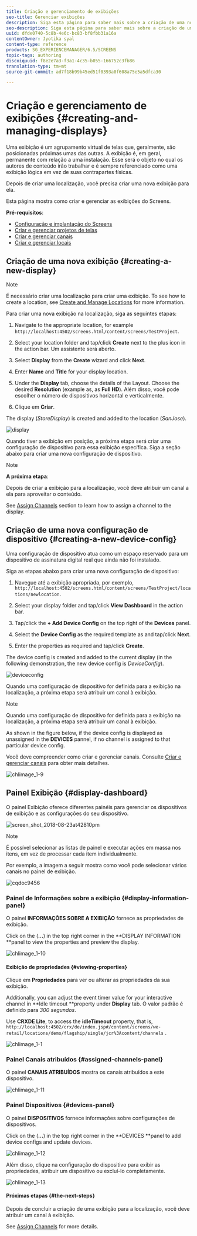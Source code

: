 ```yaml
---
title: Criação e gerenciamento de exibições
seo-title: Gerenciar exibições
description: Siga esta página para saber mais sobre a criação de uma nova exibição ou configuração de dispositivo. Além disso, saiba mais sobre o painel de exibição.
seo-description: Siga esta página para saber mais sobre a criação de uma nova exibição ou configuração de dispositivo. Além disso, saiba mais sobre o painel de exibição.
uuid: dfde0740-5c8b-4e6c-bc83-bf8fbb31a16a
contentOwner: Jyotika syal
content-type: reference
products: SG_EXPERIENCEMANAGER/6.5/SCREENS
topic-tags: authoring
discoiquuid: f8e2e7a3-f3a1-4c35-b055-166752c3fb86
translation-type: tm+mt
source-git-commit: ad7f18b99b45ed51f0393a0f608a75e5a5dfca30

---
```



# Criação e gerenciamento de exibições {#creating-and-managing-displays}

Uma exibição é um agrupamento virtual de telas que, geralmente, são posicionadas próximas umas das outras. A exibição é, em geral, permanente com relação a uma instalação. Esse será o objeto no qual os autores de conteúdo irão trabalhar e é sempre referenciado como uma exibição lógica em vez de suas contrapartes físicas.

Depois de criar uma localização, você precisa criar uma nova exibição para ela.

Esta página mostra como criar e gerenciar as exibições do Screens.

**Pré-requisitos**:

* [Configuração e implantação do Screens](configuring-screens-introduction.md)
* [Criar e gerenciar projetos de telas](creating-a-screens-project.md)
* [Criar e gerenciar canais](managing-channels.md)
* [Criar e gerenciar locais](managing-locations.md)

## Criação de uma nova exibição {#creating-a-new-display}

>[!NOTE]
>
>É necessário criar uma localização para criar uma exibição. To see how to create a location, see [Create and Manage Locations](managing-locations.md) for more information.

Para criar uma nova exibição na localização, siga as seguintes etapas:

1. Navigate to the appropriate location, for example `http://localhost:4502/screens.html/content/screens/TestProject`.
1. Select your location folder and tap/click **Create** next to the plus icon in the action bar. Um assistente será aberto.
1. Select **Display** from the **Create** wizard and click **Next**.

1. Enter **Name** and **Title** for your display location.

1. Under the **Display** tab, choose the details of the Layout. Choose the desired **Resolution** (example as, as **Full HD**). Além disso, você pode escolher o número de dispositivos horizontal e verticalmente.

1. Clique em **Criar**.

The display (*StoreDisplay*) is created and added to the location (*SanJose*).

![display](assets/display.gif)

Quando tiver a exibição em posição, a próxima etapa será criar uma configuração de dispositivo para essa exibição específica. Siga a seção abaixo para criar uma nova configuração de dispositivo.

>[!NOTE]
>
>**A próxima etapa**:
>
>Depois de criar a exibição para a localização, você deve atribuir um canal a ela para aproveitar o conteúdo.
>
>See [Assign Channels](channel-assignment.md) section to learn how to assign a channel to the display.

## Criação de uma nova configuração de dispositivo {#creating-a-new-device-config}

Uma configuração de dispositivo atua como um espaço reservado para um dispositivo de assinatura digital real que ainda não foi instalado.

Siga as etapas abaixo para criar uma nova configuração de dispositivo:

1. Navegue até a exibição apropriada, por exemplo, `http://localhost:4502/screens.html/content/screens/TestProject/locations/newlocation`.
1. Select your display folder and tap/click **View Dashboard** in the action bar.
1. Tap/click the **+ Add Device Config** on the top right of the **Devices** panel.

1. Select the **Device Config** as the required template as and tap/click **Next**.

1. Enter the properties as required and tap/click **Create**.

The device config is created and added to the current display (in the following demonstration, the new device config is *DeviceConfig*).

![deviceconfig](assets/deviceconfig.gif)

Quando uma configuração de dispositivo for definida para a exibição na localização, a próxima etapa será atribuir um canal à exibição.

>[!NOTE]
>
>Quando uma configuração de dispositivo for definida para a exibição na localização, a próxima etapa será atribuir um canal à exibição.
>
>As shown in the figure below, if the device config is displayed as unassigned in the **DEVICES** pannel, if no channel is assigned to that particular device config.
>
>Você deve compreender como criar e gerenciar canais. Consulte [Criar e gerenciar canais](managing-channels.md) para obter mais detalhes.

![chlimage_1-9](assets/chlimage_1-9.png)

## Painel Exibição {#display-dashboard}

O painel Exibição oferece diferentes painéis para gerenciar os dispositivos de exibição e as configurações do seu dispositivo.

![screen_shot_2018-08-23at42810pm](assets/screen_shot_2018-08-23at42810pm.png)

>[!NOTE]
>
>É possível selecionar as listas de painel e executar ações em massa nos itens, em vez de processar cada item individualmente.
>
>Por exemplo, a imagem a seguir mostra como você pode selecionar vários canais no painel de exibição.

![cqdoc9456](assets/cqdoc9456.gif)

### Painel de Informações sobre a exibição {#display-information-panel}

O painel **INFORMAÇÕES SOBRE A EXIBIÇÃO** fornece as propriedades de exibição.

Click on the (**...**) in the top right corner in the **DISPLAY INFORMATION **panel to view the properties and preview the display.

![chlimage_1-10](assets/chlimage_1-10.png)

#### Exibição de propriedades {#viewing-properties}

Clique em **Propriedades** para ver ou alterar as propriedades da sua exibição.

Additionally, you can adjust the event timer value for your interactive channel in **Idle timeout **property under **Display** tab. O valor padrão é definido para *300 segundos*.

Use **CRXDE Lite**, to access the **idleTimeout** property, that is, `http://localhost:4502/crx/de/index.jsp#/content/screens/we-retail/locations/demo/flagship/single/jcr%3Acontent/channels` .

![chlimage_1-1](assets/chlimage_1-1.gif)

### Painel Canais atribuídos {#assigned-channels-panel}

O painel **CANAIS ATRIBUÍDOS** mostra os canais atribuídos a este dispositivo.

![chlimage_1-11](assets/chlimage_1-11.png)

### Painel Dispositivos {#devices-panel}

O painel **DISPOSITIVOS** fornece informações sobre configurações de dispositivos.

Click on the (**...**) in the top right corner in the **DEVICES **panel to add device configs and update devices.

![chlimage_1-12](assets/chlimage_1-12.png)

Além disso, clique na configuração do dispositivo para exibir as propriedades, atribuir um dispositivo ou excluí-lo completamente.

![chlimage_1-13](assets/chlimage_1-13.png)

#### Próximas etapas {#the-next-steps}

Depois de concluir a criação de uma exibição para a localização, você deve atribuir um canal à exibição.

See [Assign Channels](channel-assignment.md) for more details.
